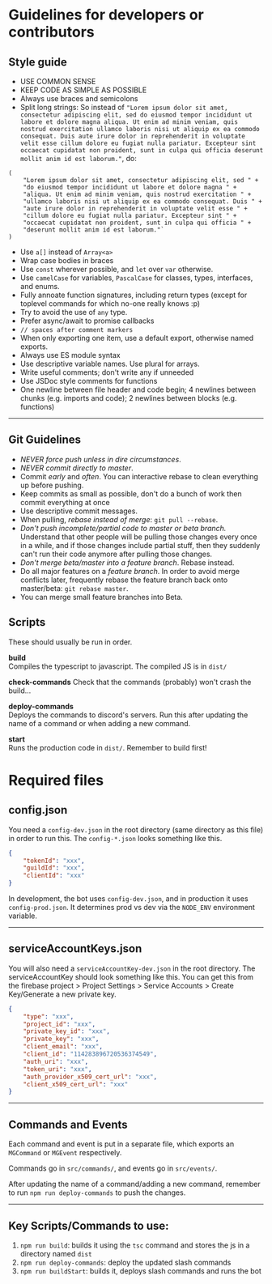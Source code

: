 # Guidelines for developers or contributors

## Style guide

-   USE COMMON SENSE
-   KEEP CODE AS SIMPLE AS POSSIBLE
-   Always use braces and semicolons
-   Split long strings: So instead of `"Lorem ipsum dolor sit amet, consectetur adipiscing elit, sed do eiusmod tempor incididunt ut labore et dolore magna aliqua. Ut enim ad minim veniam, quis nostrud exercitation ullamco laboris nisi ut aliquip ex ea commodo consequat. Duis aute irure dolor in reprehenderit in voluptate velit esse cillum dolore eu fugiat nulla pariatur. Excepteur sint occaecat cupidatat non proident, sunt in culpa qui officia deserunt mollit anim id est laborum."`, do:

```
(
    "Lorem ipsum dolor sit amet, consectetur adipiscing elit, sed " +
    "do eiusmod tempor incididunt ut labore et dolore magna " +
    "aliqua. Ut enim ad minim veniam, quis nostrud exercitation " +
    "ullamco laboris nisi ut aliquip ex ea commodo consequat. Duis " +
    "aute irure dolor in reprehenderit in voluptate velit esse " +
    "cillum dolore eu fugiat nulla pariatur. Excepteur sint " +
    "occaecat cupidatat non proident, sunt in culpa qui officia " +
    "deserunt mollit anim id est laborum."`
)
```

-   Use `a[]` instead of `Array<a>`
-   Wrap case bodies in braces
-   Use `const` wherever possible, and `let` over `var` otherwise.
-   Use `camelCase` for variables, `PascalCase` for classes, types, interfaces,
    and enums.
-   Fully annoate function signatures, including return types (except for toplevel
    commands for which no-one really knows :p)
-   Try to avoid the use of `any` type.
-   Prefer async/await to promise callbacks
-   `// spaces after comment markers`
-   When only exporting one item, use a default export, otherwise named exports.
-   Always use ES module syntax
-   Use descriptive variable names. Use plural for arrays.
-   Write useful comments; don't write any if unneeded
-   Use JSDoc style comments for functions
-   One newline between file header and code begin; 4 newlines between chunks (e.g.
    imports and code); 2 newlines between blocks (e.g. functions)

---

## Git Guidelines

-   _NEVER force push unless in dire circumstances_.
-   _NEVER commit directly to master_.
-   Commit _early_ and _often_. You can interactive rebase to clean everything up
    before pushing.
-   Keep commits as small as possible, don't do a bunch of work then commit
    everything at once
-   Use descriptive commit messages.
-   When pulling, _rebase instead of merge_: `git pull --rebase`.
-   _Don't push incomplete/partial code to master or beta branch._ Understand that
    other people will be pulling those changes every once in a while, and if those
    changes include partial stuff, then they suddenly can't run their code anymore
    after pulling those changes.
-   _Don't merge beta/master into a feature branch_. Rebase instead.
-   Do all major features on a _feature branch_. In order to avoid merge conflicts later,
    frequently rebase the feature branch back onto master/beta:
    `git rebase master`.
-   You can merge small feature branches into Beta.

## Scripts

These should usually be run in order.

**build**  
Compiles the typescript to javascript. The compiled JS is in `dist/`

**check-commands** Check that the commands (probably) won't crash the build...

**deploy-commands**  
Deploys the commands to discord's servers. Run this after updating the name of a
command or when adding a new command.

**start**  
Runs the production code in `dist/`. Remember to build first!

# Required files

## config.json

You need a `config-dev.json` in the root directory (same directory as this file)
in order to run this. The `config-*.json` looks something like this.

```json
{
	"tokenId": "xxx",
	"guildId": "xxx",
	"clientId": "xxx"
}
```

In development, the bot uses `config-dev.json`, and in production it uses
`config-prod.json`. It determines prod vs dev via the `NODE_ENV` environment
variable.

---

## serviceAccountKeys.json

You will also need a `serviceAccountKey-dev.json` in the root directory. The
serviceAccountKey should look something like this. You can get this from the
firebase project > Project Settings > Service Accounts > Create Key/Generate a
new private key.

```json
{
	"type": "xxx",
	"project_id": "xxx",
	"private_key_id": "xxx",
	"private_key": "xxx",
	"client_email": "xxx",
	"client_id": "114283896720536374549",
	"auth_uri": "xxx",
	"token_uri": "xxx",
	"auth_provider_x509_cert_url": "xxx",
	"client_x509_cert_url": "xxx"
}
```

---

## Commands and Events

Each command and event is put in a separate file, which exports an `MGCommand` or
`MGEvent` respectively.

Commands go in `src/commands/`, and events go in `src/events/`.

After updating the name of a command/adding a new command, remember to run
`npm run deploy-commands` to push the changes.

---

## Key Scripts/Commands to use:

1. `npm run build`: builds it using the `tsc` command and stores the js in a directory named `dist`
2. `npm run deploy-commands`: deploy the updated slash commands
3. `npm run buildStart`: builds it, deploys slash commands and runs the bot
